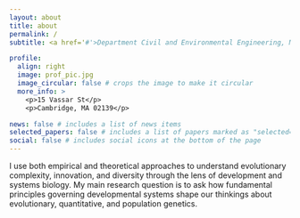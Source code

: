 ```yaml
---
layout: about
title: about
permalink: /
subtitle: <a href='#'>Department Civil and Environmental Engineering, MIT</a>.

profile:
  align: right
  image: prof_pic.jpg
  image_circular: false # crops the image to make it circular
  more_info: >
    <p>15 Vassar St</p>
    <p>Cambridge, MA 02139</p>

news: false # includes a list of news items
selected_papers: false # includes a list of papers marked as "selected={true}"
social: false # includes social icons at the bottom of the page
---
```

<!--
I received my B.S. from Shanghai Jiao Tong University in 2019 and I visited Harvard Medical School in [Hormoz Lab](https://hormoz.dfci.harvard.edu/) in 2018. I am currently a graduate student at MIT in [Des Marais Lab](https://sites.google.com/mit.edu/des-marais-group/home).  -->

I use both empirical and theoretical approaches to understand evolutionary complexity, innovation, and diversity through the lens of development and systems biology. My main research question is to ask how fundamental principles governing developmental systems shape our thinkings about evolutionary, quantitative, and population genetics.
